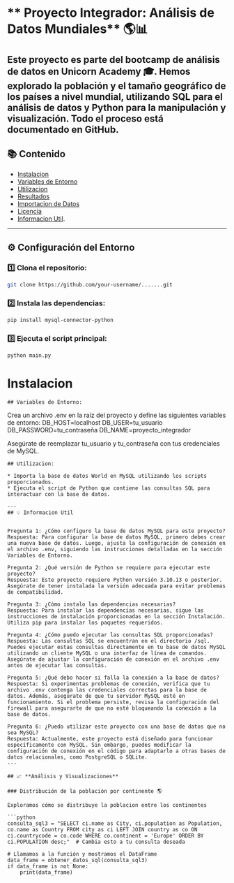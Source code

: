 #  ** Proyecto Integrador: Análisis de Datos Mundiales** 🌎📊

Este proyecto es parte del bootcamp de análisis de datos en Unicorn Academy 🎓. Hemos explorado la población y el tamaño geográfico de los países a nivel mundial, utilizando SQL para el análisis de datos y Python para la manipulación y visualización. Todo el proceso está documentado en GitHub.
---


## 📚 **Contenido**

- [Instalacion](#instalacion)
- [Variables de Entorno](#Variable-de-entorno)
- [Utilizacion](#Utilizacion)
- [Resultados](#resultados)
- [Importacion de Datos](#Importacion-de-datos)
- [Licencia](#Licencia)
- [Informacion Util](#Informacion-util).
---

## ⚙️ **Configuración del Entorno**

### 1️⃣ Clona el repositorio:

```bash
git clone https://github.com/your-username/.......git
```

### 2️⃣ Instala las dependencias:

```bash
pip install mysql-connector-python
```

### 3️⃣ Ejecuta el script principal:

```bash
python main.py
```
# Instalacion
```
## Variables de Entorno:
```
Crea un archivo .env en la raíz del proyecto y define las siguientes variables de entorno:
DB_HOST=localhost
DB_USER=tu_usuario
DB_PASSWORD=tu_contraseña
DB_NAME=proyecto_integrador

Asegúrate de reemplazar tu_usuario y tu_contraseña con tus credenciales de MySQL.

```
## Utilizacion:

* Importa la base de datos World en MySQL utilizando los scripts proporcionados.
* Ejecuta el script de Python que contiene las consultas SQL para interactuar con la base de datos.

---
## 💡 Informacion Util


Pregunta 1: ¿Cómo configuro la base de datos MySQL para este proyecto?
Respuesta: Para configurar la base de datos MySQL, primero debes crear una nueva base de datos. Luego, ajusta la configuración de conexión en el archivo .env, siguiendo las instrucciones detalladas en la sección Variables de Entorno.

Pregunta 2: ¿Qué versión de Python se requiere para ejecutar este proyecto?
Respuesta: Este proyecto requiere Python versión 3.10.13 o posterior. Asegúrate de tener instalada la versión adecuada para evitar problemas de compatibilidad.

Pregunta 3: ¿Cómo instalo las dependencias necesarias?
Respuesta: Para instalar las dependencias necesarias, sigue las instrucciones de instalación proporcionadas en la sección Instalación. Utiliza pip para instalar los paquetes requeridos.

Pregunta 4: ¿Cómo puedo ejecutar las consultas SQL proporcionadas?
Respuesta: Las consultas SQL se encuentran en el directorio /sql. Puedes ejecutar estas consultas directamente en tu base de datos MySQL utilizando un cliente MySQL o una interfaz de línea de comandos. Asegúrate de ajustar la configuración de conexión en el archivo .env antes de ejecutar las consultas.

Pregunta 5: ¿Qué debo hacer si falla la conexión a la base de datos?
Respuesta: Si experimentas problemas de conexión, verifica que tu archivo .env contenga las credenciales correctas para la base de datos. Además, asegúrate de que tu servidor MySQL esté en funcionamiento. Si el problema persiste, revisa la configuración del firewall para asegurarte de que no esté bloqueando la conexión a la base de datos.

Pregunta 6: ¿Puedo utilizar este proyecto con una base de datos que no sea MySQL?
Respuesta: Actualmente, este proyecto está diseñado para funcionar específicamente con MySQL. Sin embargo, puedes modificar la configuración de conexión en el código para adaptarlo a otras bases de datos relacionales, como PostgreSQL o SQLite.
---

## 📈 **Análisis y Visualizaciones**

### Distribución de la población por continente 🌎

Exploramos cómo se distribuye la poblacion entre los continentes

```python
consulta_sql3 = "SELECT ci.name as City, ci.population as Population, co.name as Country FROM city as ci LEFT JOIN country as co ON ci.countrycode = co.code WHERE co.continent = 'Europe' ORDER BY ci.POPULATION desc;"  # Cambia esto a tu consulta deseada

# Llamamos a la función y mostramos el DataFrame
data_frame = obtener_datos_sql(consulta_sql3)
if data_frame is not None:
    print(data_frame)






